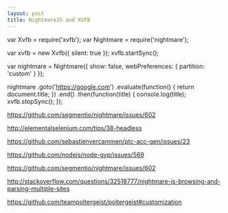 ```yaml
---
layout: post
title: NightmareJS and XVFB
---
```

var Xvfb = require('xvfb');
var Nightmare = require('nightmare');

var xvfb = new Xvfb({
  silent: true
});
xvfb.startSync();

var nightmare = Nightmare({
  show: false,
  webPreferences: {
    partition: 'custom'
  }
});

nightmare
  .goto('https://google.com')
  .evaluate(function() {
    return document.title;
  })
  .end()
  .then(function(title) {
    console.log(title);
    xvfb.stopSync();
  });
  
  https://github.com/segmentio/nightmare/issues/602
  
  http://elementalselenium.com/tips/38-headless
  
  https://github.com/sebastienvercammen/ptc-acc-gen/issues/23
  
  https://github.com/nodejs/node-gyp/issues/569
  
  https://github.com/segmentio/nightmare/issues/602
  
  http://stackoverflow.com/questions/32518777/nightmare-js-browsing-and-parsing-multiple-sites
  
  https://github.com/teampoltergeist/poltergeist#customization